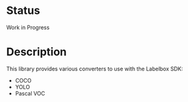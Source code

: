 # Status
Work in Progress

# Description

This library provides various converters to use with the Labelbox SDK:

- COCO
- YOLO
- Pascal VOC
